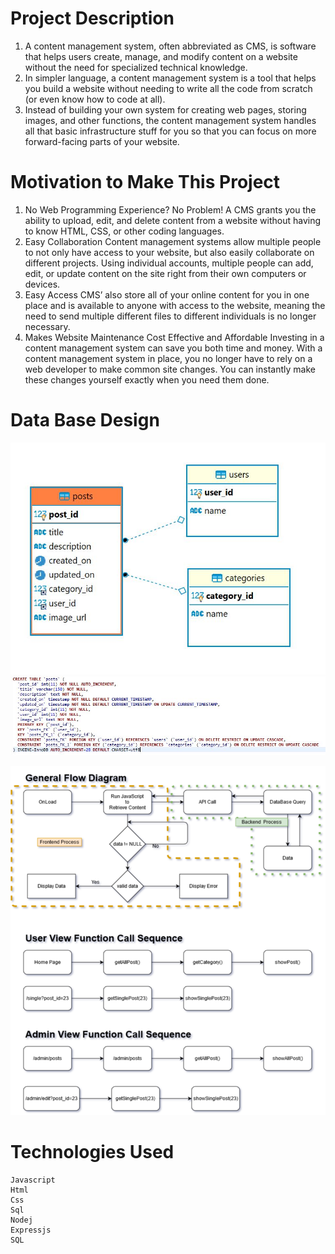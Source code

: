 # Project Description

1. A content management system, often abbreviated as CMS,  is software that helps users create, manage, and modify content on a  website without the need for specialized technical knowledge.
2. In simpler language, a content management system is a tool that helps  you build a website without needing to write all the code from scratch  (or even know how to code at all).
3. Instead of building your own system for creating web pages, storing  images, and other functions, the content management system handles all  that basic infrastructure stuff for you so that you can focus on more  forward-facing parts of your website.

# Motivation to Make This Project
1. No Web Programming Experience? No Problem!
A CMS grants you the ability to upload, edit, and delete content from a website without having to know HTML, CSS, or other coding languages.
2. Easy Collaboration
Content management systems allow multiple people to not only have access to your website, but also easily collaborate on different projects. Using individual accounts, multiple people can add, edit, or update content on the site right from their own computers or devices.
3. Easy Access
CMS’ also store all of your online content for you in one place and is available to anyone with access to the website, meaning the need to send multiple different files to different individuals is no longer necessary.
4. Makes Website Maintenance Cost Effective and Affordable
Investing in a content management system can save you both time and money. With a content management system in place, you no longer have to rely on a web developer to make common site changes. You can instantly make these changes yourself exactly when you need them done.

# Data Base Design
![User Category Post Schema Logical View](/public/images/cms_schema.JPG)
![Posts Schema Code](/public/images/cms-sql.JPG)

![Posts Schema Code](/public/images/flow_diagram.png)


# Technologies Used
    Javascript
    Html
    Css
    Sql
    Nodej
    Expressjs
    SQL

